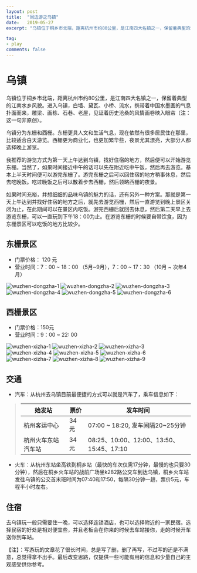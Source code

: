 ```yaml
---
layout: post
title:  "周边游之乌镇"
date:   2019-05-27
excerpt: "乌镇位于桐乡市北端，距离杭州市约80公里，是江南四大名镇之一，保留着典型的江南水乡风貌。进入乌镇，白墙、黛瓦、小桥、流水，携带着中国水墨画的气息扑面而来，雕梁、画栋、石巷、老屋，见证着历史沧桑的风情画卷映入眼帘（注：这一句非原创^_^）。"

tag:
- play
comments: false
---
```


# 乌镇
乌镇位于桐乡市北端，距离杭州市约80公里，是江南四大名镇之一，保留着典型的江南水乡风貌。进入乌镇，白墙、黛瓦、小桥、流水，携带着中国水墨画的气息扑面而来，雕梁、画栋、石巷、老屋，见证着历史沧桑的风情画卷映入眼帘（注：这一句非原创）。


乌镇分为东栅和西栅。东栅更具人文和生活气息，现在依然有很多居民住在那里，比较适合白天游览。西栅更为商业化，也更加繁华些，夜景尤其漂亮，大部分人都选择晚上游览。

我推荐的游览方式为第一天上午达到乌镇，找好住宿的地方，然后便可以开始游览东栅。当然了，如果时间接近中午的话可以先在附近吃中午饭，然后再去游览。基本上半天时间便可以游完东栅了。游完东栅之后可以回住宿的地方稍事休息，然后去吃晚饭。吃过晚饭之后可以散着步去西栅，然后领略西栅的夜景。


如果时间充裕，并想细细的品味乌镇的魅力的话，还有另外一种方案。那就是第一天上午达到并找好住宿的地方之后，就先去游览西栅，然后一直游览到晚上景区关闭为止，在此期间可以在景区内吃饭。游完西栅后就回去休息，然后第二天早上去游览东栅，可以一直玩到下午18：00为止。在游览东栅的时候要自带饮食，因为东栅景区可以吃饭的地方比较少。

## 东栅景区

* 门票价格： 120 元
* 营业时间：7：00 ~ 18：00 （5月~9月），7：00 ~ 17：30 （10月 ~ 次年4月）

![wuzhen-dongzha-1]({{site.url}}/assets/img/wuzhen-dongzha.jpg)
![wuzhen-dongzha-2]({{site.url}}/assets/img/wuzhen-dongzha-2.jpg)
![wuzhen-dongzha-3]({{site.url}}/assets/img/wuzhen-dongzha-3.jpg)
![wuzhen-dongzha-4]({{site.url}}/assets/img/wuzhen-dongzha-4.jpg)
![wuzhen-dongzha-5]({{site.url}}/assets/img/wuzhen-dongzha-5.jpg)
![wuzhen-dongzha-6]({{site.url}}/assets/img/wuzhen-dongzha-6.jpg)


## 西栅景区

* 门票价格：150元
* 营业时间：9：00 ~ 22: 00

![wuzhen-xizha-1]({{site.url}}/assets/img/wuzhen-xizha-1.jpg)
![wuzhen-xizha-2]({{site.url}}/assets/img/wuzhen-xizha-2.jpg)
![wuzhen-xizha-3]({{site.url}}/assets/img/wuzhen-xizha-3.jpg)
![wuzhen-xizha-4]({{site.url}}/assets/img/wuzhen-xizha-4.jpg)
![wuzhen-xizha-5]({{site.url}}/assets/img/wuzhen-xizha-5.jpg)
![wuzhen-xizha-6]({{site.url}}/assets/img/wuzhen-xizha-6.jpg)
![wuzhen-xizha-7]({{site.url}}/assets/img/wuzhen-xizha-7.jpg)
![wuzhen-xizha-8]({{site.url}}/assets/img/wuzhen-xizha-8.jpg)
![wuzhen-xizha-9]({{site.url}}/assets/img/wuzhen-xizha-9.jpg)


## 交通
* 汽车：从杭州去乌镇目前最便捷的方式可以就是汽车了，乘车信息如下：

> | 始发站 | 票价 | 发车时间 |
> | ----- | ----- | ------ |
> | 杭州客运中心 | 34 元 | 07:00 ~ 18:20, 发车间隔20~25分钟 |
> | 杭州火车东站汽车站 | 34 元 | 08:25、10:00、12:00、13:50、15:45、17:10 |

* 火车：从杭州东站坐高铁到桐乡站（最快的车次仅需17分钟，最慢的也只要30分钟），然后在桐乡火车站的战前广场坐k282路公交车到达乌镇，桐乡火车站发往乌镇的公交首末班时间为07:40和17:50，每隔30分钟一趟，票价5元，车程半小时左右。

## 住宿
去乌镇玩一般只需要住一晚，可以选择连锁酒店，也可以选择附近的一家民宿。选择民宿的好处是相对便宜些，并且老板会在你来的时候去车站接你，走的时候开车送你到车站。

【注】：写游玩的文章花了很长时间，总是写了删，删了再写，不过写的还是不满意，总觉得拿不出手。最后改变思路，仅提供一些可能有用的信息和少量自己的主观感受供你参考。